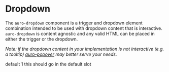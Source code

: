 <!--
The index.md file is a compiled document. No edits should be made directly to this file.

index.md is created by running `npm run build:markdownDocs`.

This file is generated based on a template fetched from `./docs/partials/index.md`
-->
<!--
The index.md file is a compiled document. No edits should be made directly to this file.

index.md is created by running `npm run build:markdownDocs`.

This file is generated based on a template fetched from `./docs/partials/index.md`
-->

# Dropdown

<!-- AURO-GENERATED-CONTENT:START (FILE:src=./description.md) -->
<!-- The below content is automatically added from ./description.md -->
The `auro-dropdown` component is a trigger and dropdown element combination intended to be used with dropdown content that is interactive. `auro-dropdown` is content agnostic and any valid HTML can be placed in either the trigger or the dropdown.

_Note: if the dropdown content in your implementation is not interactive (e.g. a tooltip) [auro-popover](http://auro.alaskaair.com/components/auro/popover) may better serve your needs._
<!-- AURO-GENERATED-CONTENT:END -->
<auro-dropdown id="testing">
    <span slot="trigger">default 1</span>
    <span>this should go in the default slot</span>
</auro-dropdown>
<br /><br /><br />
<my-select></my-select>
<br /><br /><br /><br />
